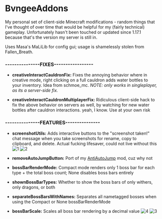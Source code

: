 # BvngeeAddons

My personal set of client-side Minecraft modifications - random things that I've thought of over time that would be helpful for my (fairly technical) gameplay. Unfortunately hasn't been touched or updated since 1.17.1 because that's the version my server is still in.

Uses Masa's MaLiLib for config gui; usage is shamelessly stolen from Fallen_Breath.

### ---------------FIXES-----------------


- **creativeInteractCauldronFix:** Fixes the annoying behavior where in creative mode, right clicking on a full cauldron adds water bottles to your inventory. Idea from schmoe_mc. *NOTE: only works in singleplayer, as its a server-side fix.*

- **creativeInteractCauldronMultiplayerFix:** Ridiculous client-side hack to fix the above behavior on servers as well, by watching for new water bottles after cauldron interactions. yeah, I know. Use at your own risk

### ---------------FEATURES---------------

- **screenshotUtils:** Adds interactive buttons to the "screenshot taken!" chat message when you take screenshots for rename, copy to clipboard, and delete. Actual fucking lifesaver, could not live without this
![1](https://github.com/user-attachments/assets/3f3b5d4f-9bfd-450b-8e5f-3f8bd6affdc0)
![2](https://github.com/user-attachments/assets/cd1717a7-00bb-49e1-8da6-c96cb698c162)

- **removeAutoJumpButton:** Port of my [AntiAutoJump](https://www.curseforge.com/minecraft/mc-mods/anti-auto-jump) mod, cuz why not

- **bossBarRenderMode:** Compact mode renders only 1 boss bar for each type + the total boss count; None disables boss bars entirely

- **shownBossBarTypes:** Whether to show the boss bars of only withers, only dragons, or both

- **separateBossBarsWithNames:** Separates all nametagged bosses when using the Compact or None bossBarRenderMode

- **bossBarScale:** Scales all boss bar rendering by a decimal value
![4](https://github.com/user-attachments/assets/35963ce1-0a1d-41c9-859e-8ab411d776f1)
![3](https://github.com/user-attachments/assets/ca06dff7-69d6-43c4-b923-f621842f757a)
